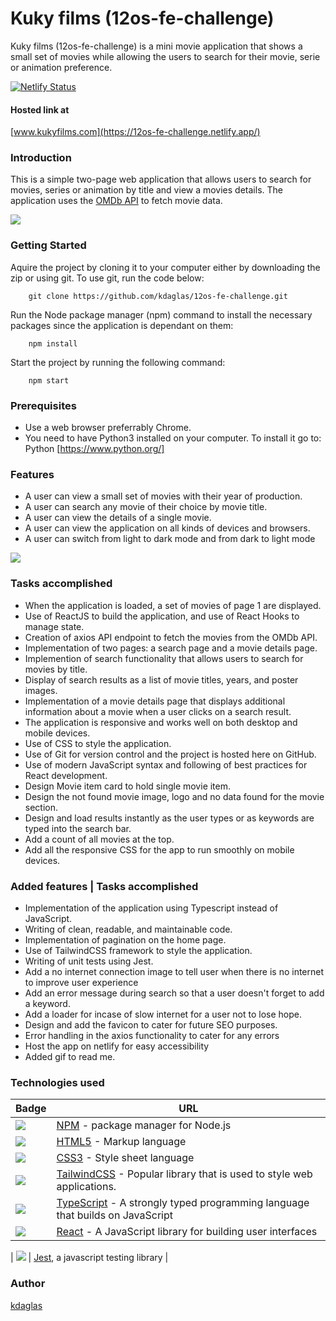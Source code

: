 # Kuky films (12os-fe-challenge)
 
Kuky films (12os-fe-challenge) is a mini movie application that shows a small set of movies while allowing the users to search for their movie, serie or animation preference.
 
[![Netlify Status](https://api.netlify.com/api/v1/badges/bb81b21c-18cf-4131-943b-ef15fb35eb8f/deploy-status)](https://app.netlify.com/sites/12os-fe-challenge/deploys)
 
#### Hosted link at
 
[www.kukyfilms.com](https://12os-fe-challenge.netlify.app/)
 
### Introduction
 
This is a simple two-page web application that allows users to search for movies, series or animation by title and view a movies details. The application uses the [OMDb API](http://www.omdbapi.com/) to fetch movie data.

![](mainCord.gif)

### Getting Started

Aquire the project by cloning it to your computer either by downloading the zip or using git.
To use git, run the code below:
```
    git clone https://github.com/kdaglas/12os-fe-challenge.git
```

Run the Node package manager (npm) command to install the necessary packages since the application is dependant on them:
```
    npm install
```

Start the project by running the following command:
```
    npm start
```

### Prerequisites

- Use a web browser preferrably Chrome.
- You need to have Python3 installed on your computer. To install it go to:
  Python [https://www.python.org/]

### Features
 
- A user can view a small set of movies with their year of production.
- A user can search any movie of their choice by movie title.
- A user can view the details of a single movie.
- A user can view the application on all kinds of devices and browsers.
- A user can switch from light to dark mode and from dark to light mode



![](cord.gif)


### Tasks accomplished
 
- When the application is loaded, a set of movies of page 1 are displayed.
- Use of ReactJS to build the application, and use of React Hooks to manage state.
- Creation of axios API endpoint to fetch the movies from the OMDb API.
- Implementation of two pages: a search page and a movie details page.
- Implemention of search functionality that allows users to search for movies by title.
- Display of search results as a list of movie titles, years, and poster images.
- Implementation of a movie details page that displays additional information about a movie when a user clicks on a search
result.
- The application is responsive and works well on both desktop and mobile devices.
- Use of CSS to style the application.
- Use of Git for version control and the project is hosted here on GitHub.
- Use of modern JavaScript syntax and following of best practices for React development.
- Design Movie item card to hold single movie item.
- Design the not found movie image, logo and no data found for the movie section.
- Design and load results instantly as the user types or as keywords are typed into the search bar.
- Add a count of all movies at the top.
- Add all the responsive CSS for the app to run smoothly on mobile devices.
 
### Added features | Tasks accomplished

- Implementation of the application using Typescript instead of JavaScript.
- Writing of clean, readable, and maintainable code.
- Implementation of pagination on the home page.
- Use of TailwindCSS framework to style the application.
- Writing of unit tests using Jest.
- Add a no internet connection image to tell user when there is no internet to improve user experience
- Add an error message during search so that a user doesn't forget to add a keyword.
- Add a loader for incase of slow internet for a user not to lose hope.
- Design and add the favicon to cater for future SEO purposes.
- Error handling in the axios functionality to cater for any errors
- Host the app on netlify for easy accessibility
- Added gif to read me.
 
### Technologies used


| Badge                | URL                  |
| -------------------- | -------------------- |
| <img src="https://img.shields.io/badge/npm-CB3837?style=for-the-badge&logo=npm&logoColor=white"/> | [NPM](https://www.npmjs.com/) - package manager for Node.js |
| <img src="https://img.shields.io/badge/HTML5-E34F26?style=for-the-badge&logo=html5&logoColor=white"/> | [HTML5](https://html.com/) - Markup language |
| <img src="https://img.shields.io/badge/CSS3-1572B6?style=for-the-badge&logo=css3&logoColor=white"/> | [CSS3](https://css-tricks.com/) - Style sheet language |
| <img src="https://img.shields.io/badge/tailwindcss-%2338B2AC.svg?style=for-the-badge&logo=tailwind-css&logoColor=white"/> | [TailwindCSS](https://tailwindcss.com/) - Popular library that is used to style web applications. |
| <img src="https://img.shields.io/badge/typescript-%23007ACC.svg?style=for-the-badge&logo=typescript&logoColor=white"/> | [TypeScript](https://www.typescriptlang.org/) - A strongly typed programming language that builds on JavaScript |
| <img src="https://img.shields.io/badge/React-20232A?style=for-the-badge&logo=react&logoColor=61DAFB"/> | [React](https://reactjs.org/docs/getting-started.html) - A JavaScript library for building user interfaces |


| <img src="https://img.shields.io/badge/Jest-C21325?style=for-the-badge&logo=jest&logoColor=white"/> | [Jest](https://jestjs.io/), a javascript testing library |


### Author

[kdaglas](https://github.com/kdaglas)
